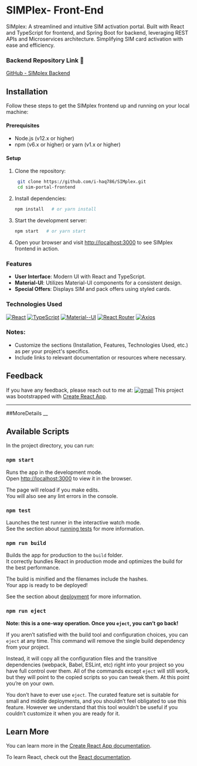 
# SIMPlex- Front-End

SIMplex: A streamlined and intuitive SIM activation portal. Built with React and TypeScript for frontend, and Spring Boot for backend, leveraging REST APIs and Microservices architecture. Simplifying SIM card activation with ease and efficiency. 



### Backend Repository Link 🔗

[GitHub - SIMplex Backend](https://github.com/i-haq786/SIMplex-backend)



## Installation

Follow these steps to get the SIMplex frontend up and running on your local machine:

#### Prerequisites

- Node.js (v12.x or higher)
- npm (v6.x or higher) or yarn (v1.x or higher)

#### Setup

1. Clone the repository:

     ```bash
      git clone https://github.com/i-haq786/SIMplex.git
      cd sim-portal-frontend
     ```

2. Install dependencies:

   ```bash
   npm install   # or yarn install
   ```

3. Start the development server:

   ```bash
   npm start   # or yarn start
   ```

4. Open your browser and visit [http://localhost:3000](http://localhost:3000) to see SIMplex frontend in action.

### Features

- **User Interface**: Modern UI with React and TypeScript.
- **Material-UI**: Utilizes Material-UI components for a consistent design.
- **Special Offers**: Displays SIM and pack offers using styled cards.

### Technologies Used

[![React](https://img.shields.io/badge/React-61DAFB?style=for-the-badge&logo=react&logoColor=white)](#) [![TypeScript](https://img.shields.io/badge/TypeScript-3178C6?style=for-the-badge&logo=typescript&logoColor=white)](#)
[![Material--UI](https://img.shields.io/badge/Material--UI-0081CB?style=for-the-badge&logo=material-ui&logoColor=white)](#)
[![React Router](https://img.shields.io/badge/React_Router-CA4245?style=for-the-badge&logo=react-router&logoColor=white)](#)
[![Axios](https://img.shields.io/badge/Axios-009688?style=for-the-badge&logo=axios&logoColor=white)](#)





### Notes:

- Customize the sections (Installation, Features, Technologies Used, etc.) as per your project's specifics.
- Include links to relevant documentation or resources where necessary.


## Feedback

If you have any feedback, please reach out to me at:
[![gmail](https://img.shields.io/badge/gmail-D14836?style=for-the-badge&logo=gmail&logoColor=white)](mailto:i.haqcs@gmail.com)
This project was bootstrapped with [Create React App](https://github.com/facebook/create-react-app).

---
##MoreDetails
__

## Available Scripts

In the project directory, you can run:

### `npm start`

Runs the app in the development mode.\
Open [http://localhost:3000](http://localhost:3000) to view it in the browser.

The page will reload if you make edits.\
You will also see any lint errors in the console.

### `npm test`

Launches the test runner in the interactive watch mode.\
See the section about [running tests](https://facebook.github.io/create-react-app/docs/running-tests) for more information.

### `npm run build`

Builds the app for production to the `build` folder.\
It correctly bundles React in production mode and optimizes the build for the best performance.

The build is minified and the filenames include the hashes.\
Your app is ready to be deployed!

See the section about [deployment](https://facebook.github.io/create-react-app/docs/deployment) for more information.

### `npm run eject`

**Note: this is a one-way operation. Once you `eject`, you can’t go back!**

If you aren’t satisfied with the build tool and configuration choices, you can `eject` at any time. This command will remove the single build dependency from your project.

Instead, it will copy all the configuration files and the transitive dependencies (webpack, Babel, ESLint, etc) right into your project so you have full control over them. All of the commands except `eject` will still work, but they will point to the copied scripts so you can tweak them. At this point you’re on your own.

You don’t have to ever use `eject`. The curated feature set is suitable for small and middle deployments, and you shouldn’t feel obligated to use this feature. However we understand that this tool wouldn’t be useful if you couldn’t customize it when you are ready for it.

## Learn More

You can learn more in the [Create React App documentation](https://facebook.github.io/create-react-app/docs/getting-started).

To learn React, check out the [React documentation](https://reactjs.org/).
